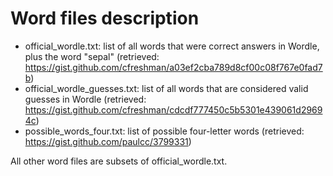 # Word files description

- official_wordle.txt: list of all words that were correct answers in Wordle, plus the word "sepal" (retrieved: https://gist.github.com/cfreshman/a03ef2cba789d8cf00c08f767e0fad7b)
- official_wordle_guesses.txt: list of all words that are considered valid guesses in Wordle (retrieved: https://gist.github.com/cfreshman/cdcdf777450c5b5301e439061d29694c)
- possible_words_four.txt: list of possible four-letter words (retrieved: https://gist.github.com/paulcc/3799331)

All other word files are subsets of official_wordle.txt.

